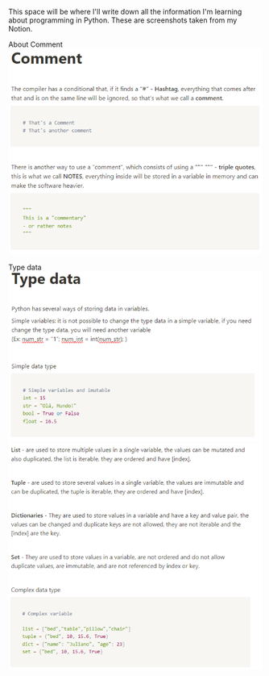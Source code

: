 This space will be where I'll write down all the information I'm learning about programming in Python.
These are screenshots taken from my Notion.

About Comment
![Information of comment](comment.png)

Type data
![Simple data type](simple-data-type.png)
![Complex data type](complex-data-type.png)
